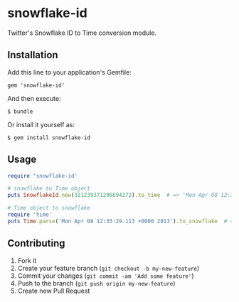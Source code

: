 snowflake-id
============

Twitter's Snowflake ID to Time conversion module.

Installation
------------

Add this line to your application's Gemfile:

    gem 'snowflake-id'

And then execute:

    $ bundle

Or install it yourself as:

    $ gem install snowflake-id

Usage
-----

```ruby
require 'snowflake-id'

# snowflake to Time object
puts SnowflakeId.new(321239371296694272).to_time  # => 'Mon Apr 08 12:33:29.113 +0000 2013'

# Time object to snowflake
require 'time'
puts Time.parse('Mon Apr 08 12:33:29.113 +0000 2013').to_snowflake  # => 321239371296538624
```

Contributing
------------

1. Fork it
2. Create your feature branch (`git checkout -b my-new-feature`)
3. Commit your changes (`git commit -am 'Add some feature'`)
4. Push to the branch (`git push origin my-new-feature`)
5. Create new Pull Request
